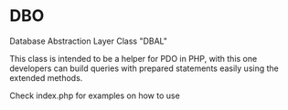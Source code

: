 DBO
=======

Database Abstraction Layer Class "DBAL"

This class is intended to be a helper for PDO in PHP, with this one developers can build queries with prepared statements
easily using the extended methods.

Check index.php for examples on how to use
